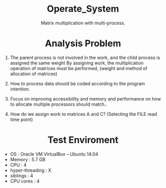 # <div align="center">Operate_System</div>

<div align="center">Matrix multiplication with multi-process.</div>

# <div align="center">Analysis Problem</div>

1. The parent process is not involved in the work, and the child process is assigned the same weight
By assigning work, the multiplication operation of matrices must be performed, (weight and method of allocation of matrices)

2. How to process data should be coded according to the program intention.

3. Focus on improving accessibility and memory and performance on how to allocate multiple processors
should match..

4. How do we assign work to matrices A and C? (Selecting the FILE read time point)

# <div align="center">Test Enviroment</div>
- OS : Oracle VM VirtualBox – Ubuntu 14.04
- Memory : 5.7 GB
- CPU : 4
- hyper-threading : X
- siblings : 4
- CPU cores : 4
